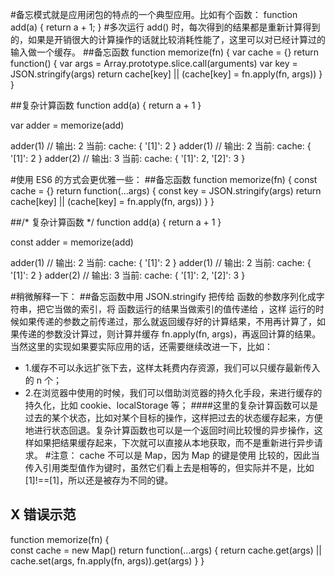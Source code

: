 #备忘模式就是应用闭包的特点的一个典型应用。比如有个函数：
function add(a) {
    return a + 1;
}
#多次运行 add() 时，每次得到的结果都是重新计算得到的，如果是开销很大的计算操作的话就比较消耗性能了，这里可以对已经计算过的输入做一个缓存。
##备忘函数
function memorize(fn) {
    var cache = {}
    return function() {
        var args = Array.prototype.slice.call(arguments)
        var key = JSON.stringify(args)
        return cache[key] || (cache[key] = fn.apply(fn, args))
    }
}

##复杂计算函数
function add(a) {
    return a + 1
}

var adder = memorize(add)

adder(1)            // 输出: 2    当前: cache: { '[1]': 2 }
adder(1)            // 输出: 2    当前: cache: { '[1]': 2 }
adder(2)            // 输出: 3    当前: cache: { '[1]': 2, '[2]': 3 }


#使用 ES6 的方式会更优雅一些：
##备忘函数 
function memorize(fn) {
    const cache = {}
    return function(...args) {
        const key = JSON.stringify(args)
        return cache[key] || (cache[key] = fn.apply(fn, args))
    }
}

##/* 复杂计算函数 */
function add(a) {
    return a + 1
}

const adder = memorize(add)

adder(1)            // 输出: 2    当前: cache: { '[1]': 2 }
adder(1)            // 输出: 2    当前: cache: { '[1]': 2 }
adder(2)            // 输出: 3    当前: cache: { '[1]': 2, '[2]': 3 }

#稍微解释一下：
##备忘函数中用 JSON.stringify 把传给  函数的参数序列化成字符串，把它当做的索引，将 函数运行的结果当做索引的值传递给 ，这样   运行的时候如果传递的参数之前传递过，那么就返回缓存好的计算结果，不用再计算了，如果传递的参数没计算过，则计算并缓存 fn.apply(fn, args)，再返回计算的结果。当然这里的实现如果要实际应用的话，还需要继续改进一下，比如：
- 1.缓存不可以永远扩张下去，这样太耗费内存资源，我们可以只缓存最新传入的 n 个；
- 2.在浏览器中使用的时候，我们可以借助浏览器的持久化手段，来进行缓存的持久化，比如 cookie、localStorage 等；
####这里的复杂计算函数可以是过去的某个状态，比如对某个目标的操作，这样把过去的状态缓存起来，方便地进行状态回退。复杂计算函数也可以是一个返回时间比较慢的异步操作，这样如果把结果缓存起来，下次就可以直接从本地获取，而不是重新进行异步请求。
#注意： cache 不可以是 Map，因为 Map 的键是使用  比较的，因此当传入引用类型值作为键时，虽然它们看上去是相等的，但实际并不是，比如 [1]!==[1]，所以还是被存为不同的键。


## X 错误示范
function memorize(fn) {        
  const cache = new Map()
  return function(...args) {
    return cache.get(args) || cache.set(args, fn.apply(fn, args)).get(args)
  }
}